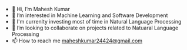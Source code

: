 - 👋 Hi, I’m Mahesh Kumar
- 👀 I’m interested in Machine Learning and Software Development
- 🌱 I'm currenlty investing most of time in Natural Language Processing
- 💞️ I’m looking to collaborate on projects related to Natuaral Language Processing
- 📫 How to reach me maheshkumar24424@gmail.com

<!---
gk19989/gk19989 is a ✨ special ✨ repository because its `README.md` (this file) appears on your GitHub profile.
You can click the Preview link to take a look at your changes.
--->
